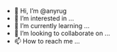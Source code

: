 - 👋 Hi, I’m @anyrug
- 👀 I’m interested in ...
- 🌱 I’m currently learning ...
- 💞️ I’m looking to collaborate on ...
- 📫 How to reach me ...

<!---
anyrug/anyrug is a ✨ special ✨ repository because its `README.md` (this file) appears on your GitHub profile.
You can click the Preview link to take a look at your changes.
--->

